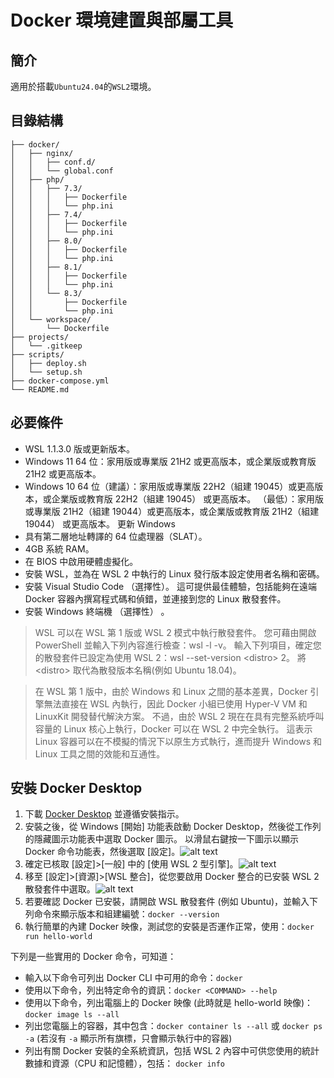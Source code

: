 # Docker 環境建置與部屬工具

## 簡介

適用於搭載`Ubuntu24.04`的`WSL2`環境。

## 目錄結構

```
├── docker/
│   ├── nginx/
│   │   ├── conf.d/
│   │   └── global.conf
│   ├── php/
│   │   ├── 7.3/
│   │   │   ├── Dockerfile
│   │   │   └── php.ini
│   │   ├── 7.4/
│   │   │   ├── Dockerfile
│   │   │   └── php.ini
│   │   ├── 8.0/
│   │   │   ├── Dockerfile
│   │   │   └── php.ini
│   │   ├── 8.1/
│   │   │   ├── Dockerfile
│   │   │   └── php.ini
│   │   └── 8.3/
│   │       ├── Dockerfile
│   │       └── php.ini
│   └── workspace/
│       └── Dockerfile
├── projects/
│   └── .gitkeep
├── scripts/
│   ├── deploy.sh
│   └── setup.sh
├── docker-compose.yml
└── README.md
```

## 必要條件

- WSL 1.1.3.0 版或更新版本。
- Windows 11 64 位：家用版或專業版 21H2 或更高版本，或企業版或教育版 21H2 或更高版本。
- Windows 10 64 位（建議）：家用版或專業版 22H2（組建 19045）或更高版本，或企業版或教育版 22H2（組建 19045） 或更高版本。 （最低）：家用版或專業版 21H2（組建 19044）或更高版本，或企業版或教育版 21H2（組建 19044） 或更高版本。 更新 Windows
- 具有第二層地址轉譯的 64 位處理器（SLAT）。
- 4GB 系統 RAM。
- 在 BIOS 中啟用硬體虛擬化。
- 安裝 WSL，並為在 WSL 2 中執行的 Linux 發行版本設定使用者名稱和密碼。
- 安裝 Visual Studio Code （選擇性）。 這可提供最佳體驗，包括能夠在遠端 Docker 容器內撰寫程式碼和偵錯，並連接到您的 Linux 散發套件。
- 安裝 Windows 終端機 （選擇性） 。

> WSL 可以在 WSL 第 1 版或 WSL 2 模式中執行散發套件。 您可藉由開啟 PowerShell 並輸入下列內容進行檢查：wsl -l -v。 輸入下列項目，確定您的散發套件已設定為使用 WSL 2：wsl --set-version \<distro\> 2。 將 \<distro\> 取代為散發版本名稱(例如 Ubuntu 18.04)。

> 在 WSL 第 1 版中，由於 Windows 和 Linux 之間的基本差異，Docker 引擎無法直接在 WSL 內執行，因此 Docker 小組已使用 Hyper-V VM 和 LinuxKit 開發替代解決方案。 不過，由於 WSL 2 現在在具有完整系統呼叫容量的 Linux 核心上執行，Docker 可以在 WSL 2 中完全執行。 這表示 Linux 容器可以在不模擬的情況下以原生方式執行，進而提升 Windows 和 Linux 工具之間的效能和互通性。

## 安裝 Docker Desktop

1. 下載 [Docker Desktop](https://docs.docker.com/desktop/setup/install/windows-install/) 並遵循安裝指示。
2. 安裝之後，從 Windows [開始] 功能表啟動 Docker Desktop，然後從工作列的隱藏圖示功能表中選取 Docker 圖示。 以滑鼠右鍵按一下圖示以顯示 Docker 命令功能表，然後選取 [設定]。![alt text](https://learn.microsoft.com/zh-tw/windows/wsl/media/docker-starting.png)
3. 確定已核取 [設定]>[一般] 中的 [使用 WSL 2 型引擎]。![alt text](https://learn.microsoft.com/zh-tw/windows/wsl/media/docker-running.png)
4. 移至 [設定]>[資源]>[WSL 整合]，從您要啟用 Docker 整合的已安裝 WSL 2 散發套件中選取。![alt text](https://learn.microsoft.com/zh-tw/windows/wsl/media/docker-dashboard.png)
5. 若要確認 Docker 已安裝，請開啟 WSL 散發套件 (例如 Ubuntu)，並輸入下列命令來顯示版本和組建編號：`docker --version`
6. 執行簡單的內建 Docker 映像，測試您的安裝是否運作正常，使用：`docker run hello-world`

下列是一些實用的 Docker 命令，可知道：

- 輸入以下命令可列出 Docker CLI 中可用的命令：`docker`
- 使用以下命令，列出特定命令的資訊：`docker <COMMAND> --help`
- 使用以下命令，列出電腦上的 Docker 映像 (此時就是 hello-world 映像)：`docker image ls --all`
- 列出您電腦上的容器，其中包含：`docker container ls --all` 或 `docker ps -a` (若沒有 `-a` 顯示所有旗標，只會顯示執行中的容器)
- 列出有關 Docker 安裝的全系統資訊，包括 WSL 2 內容中可供您使用的統計數據和資源（CPU 和記憶體），包括： `docker info`
